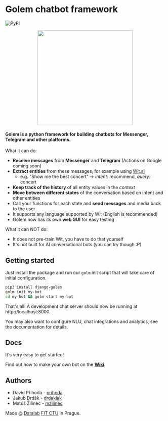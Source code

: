 # Golem chatbot framework

![PyPI](https://img.shields.io/pypi/v/django-golem.svg)

<p align="center">
<img src="https://www.praguevisitor.eu/wp-content/uploads/2018/03/Golem.jpg" width="300"/>
</p>

#### Golem is a python framework for building chatbots for Messenger, Telegram and other platforms.

What it can do:
- __Receive messages__ from __Messenger__ and __Telegram__ (Actions on Google coming soon)
- __Extract entities__ from these messages, for example using [Wit.ai](http://wit.ai)
  - e.g. "Show me the best concert" -> *intent:* recommend, *query:* concert
- __Keep track of the history__ of all entity values in the *context*
- __Move between different states__ of the conversation based on intent and other entities
- Call your functions for each state and __send messages__ and media back to the user
- It supports any language supported by Wit (English is recommended)
- Golem now has its own __web GUI__ for easy testing

What it can NOT do:
- It does not pre-train Wit, you have to do that yourself
- It's not built for AI conversational bots (you can try though :P)

## Getting started

Just install the package and run our `golm` init script that will take care of initial configuration.
```bash
pip3 install django-golem
golm init my-bot
cd my-bot && golm start my-bot
```

That's all! A development chat server should now be running at http://localhost:8000.


You may also want to configure NLU, chat integrations and analytics, see the documentation for details.

## Docs

It's very easy to get started!

Find out how to make your own bot on the **[Wiki](https://github.com/prihoda/golem/wiki)**.

## Authors
- David Příhoda - [prihoda](https://github.com/prihoda)
- Jakub Drdák   - [drdakjak](https://github.com/drdakjak)
- Matúš Žilinec - [mzilinec](https://github.com/mzilinec)

Made @ [Datalab](https://datalab.fit.cvut.cz) [FIT CTU](https://fit.cvut.cz/en) in Prague.
